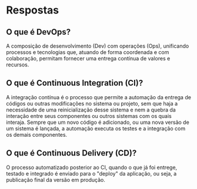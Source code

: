 # Respostas

## O que é DevOps?
A composição de desenvolvimento (Dev) com operações (Ops), unificando processos e tecnologias que, atuando de forma coordenada e com colaboração, permitam fornecer uma entrega contínua de valores e recursos.

## O que é Continuous Integration (CI)?
A integração contínua é o processo que permite a automação da entrega de códigos ou outras modificações no sistema ou projeto, sem que haja a necessidade de uma reinicialização desse sistema e nem a quebra da interação entre seus componentes ou outros sistemas com os quais interaja. Sempre que um novo código é adicionado, ou uma nova versão de um sistema é lançada, a automação executa os testes e a integração com os demais componentes.

## O que é Continuous Delivery (CD)?
O processo automatizado posterior ao CI, quando o que já foi entrege, testado e integrado é enviado para o "deploy" da aplicação, ou seja, a publicação final da versão em produção.